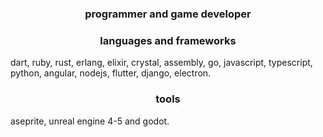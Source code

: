 <h3 align="center">programmer and game developer</h3>

<h3 align="center">languages and frameworks</h3>

  dart, ruby, rust, erlang, elixir, crystal, assembly, go, javascript, typescript, python, angular, nodejs, flutter, django, electron.

<h3 align="center">tools</h3>
  
  aseprite, unreal engine 4-5 and godot.
